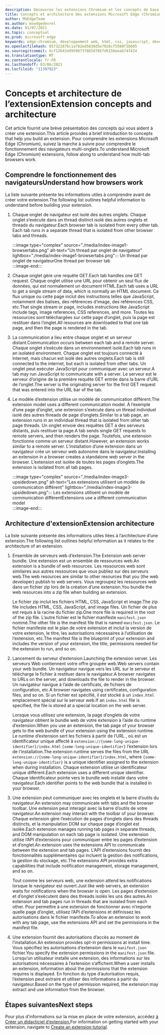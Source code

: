```yaml
---
description: Découvrez les extensions Chromium et les concepts de base pour créer des extensions.
title: Concepts et architecture des extensions Microsoft Edge (Chromium)
author: MSEdgeTeam
ms.author: msedgedevrel
ms.date: 01/07/2021
ms.topic: conceptual
ms.prod: microsoft-edge
keywords: edge-chromium, développement web, html, css, javascript, développeur, extensions
ms.openlocfilehash: 05732287bc1a782ed5830d5e7028cf5580f3b605
ms.sourcegitcommit: 6cf12643e9959873f8b5d785fd6158eeab74f424
ms.translationtype: MT
ms.contentlocale: fr-FR
ms.lasthandoff: 03/06/2021
ms.locfileid: "11397923"
---
```

# <a name="extension-concepts-and-architecture"></a><span data-ttu-id="8fcbf-104">Concepts et architecture de l’extension</span><span class="sxs-lookup"><span data-stu-id="8fcbf-104">Extension concepts and architecture</span></span>  

<span data-ttu-id="8fcbf-105">Cet article fournit une brève présentation des concepts qui vous aident à créer une extension.</span><span class="sxs-lookup"><span data-stu-id="8fcbf-105">This article provides a brief introduction to concepts that help you build an extension.</span></span>  <span data-ttu-id="8fcbf-106">Pour comprendre les extensions Microsoft Edge \(Chromium\), suivez la marche à suivre pour comprendre le fonctionnement des navigateurs multi-onglets.</span><span class="sxs-lookup"><span data-stu-id="8fcbf-106">To understand Microsoft Edge \(Chromium\) extensions, follow along to understand how multi-tab browsers work.</span></span>  

## <a name="understand-how-browsers-work"></a><span data-ttu-id="8fcbf-107">Comprendre le fonctionnement des navigateurs</span><span class="sxs-lookup"><span data-stu-id="8fcbf-107">Understand how browsers work</span></span>  

<span data-ttu-id="8fcbf-108">La liste suivante présente les informations utiles à comprendre avant de créer votre extension.</span><span class="sxs-lookup"><span data-stu-id="8fcbf-108">The following list outlines helpful information to understand before building your extension.</span></span>  

1.  <span data-ttu-id="8fcbf-109">Chaque onglet de navigateur est isolé des autres onglets.  Chaque onglet s’exécute dans un thread distinct isolé des autres onglets et threads du navigateur.</span><span class="sxs-lookup"><span data-stu-id="8fcbf-109">Each browser tab is isolated from every other tab.  Each tab runs in a separate thread that is isolated from other browser tabs and threads.</span></span>  
    
    :::image type="complex" source="./media/index-image1-browsertabs.png" alt-text="Un thread par onglet de navigateur" lightbox="./media/index-image1-browsertabs.png":::
       <span data-ttu-id="8fcbf-111">Un thread par onglet de navigateur</span><span class="sxs-lookup"><span data-stu-id="8fcbf-111">One thread per browser tab</span></span>  
    :::image-end:::  
    
1.  <span data-ttu-id="8fcbf-112">Chaque onglet gère une requête GET.</span><span class="sxs-lookup"><span data-stu-id="8fcbf-112">Each tab handles one GET request.</span></span>  <span data-ttu-id="8fcbf-113">Chaque onglet utilise une URL pour obtenir un seul flux de données, qui est normalement un document HTML.</span><span class="sxs-lookup"><span data-stu-id="8fcbf-113">Each tab uses a URL to get a single stream of data, which is normally an HTML document.</span></span>  <span data-ttu-id="8fcbf-114">Ce flux unique ou cette page inclut des instructions telles que JavaScript, notamment des balises, des références d’image, des références CSS, etc.</span><span class="sxs-lookup"><span data-stu-id="8fcbf-114">That single stream or page, includes instructions like JavaScript include tags, image references, CSS references, and more.</span></span>  <span data-ttu-id="8fcbf-115">Toutes les ressources sont téléchargées sur cette page d’onglet, puis la page est restituer dans l’onglet.</span><span class="sxs-lookup"><span data-stu-id="8fcbf-115">All resources are downloaded to that one tab page, and then the page is rendered in the tab.</span></span>  
1.  <span data-ttu-id="8fcbf-116">La communication a lieu entre chaque onglet et un serveur distant.</span><span class="sxs-lookup"><span data-stu-id="8fcbf-116">Communication occurs between each tab and a remote server.</span></span>  <span data-ttu-id="8fcbf-117">Chaque onglet s’exécute dans un environnement isolé.</span><span class="sxs-lookup"><span data-stu-id="8fcbf-117">Each tab runs in an isolated environment.</span></span>  <span data-ttu-id="8fcbf-118">Chaque onglet est toujours connecté à Internet, mais chacun est isolé des autres onglets.</span><span class="sxs-lookup"><span data-stu-id="8fcbf-118">Each tab is still connected to the internet, but each is isolated from other tabs.</span></span>  <span data-ttu-id="8fcbf-119">Un onglet peut exécuter JavaScript pour communiquer avec un serveur.</span><span class="sxs-lookup"><span data-stu-id="8fcbf-119">A tab may run JavaScript to communicate with a server.</span></span>  <span data-ttu-id="8fcbf-120">Le serveur est le serveur d’origine de la première requête GET entrée dans la barre d’URL de l’onglet.</span><span class="sxs-lookup"><span data-stu-id="8fcbf-120">The server is the originating server for the first GET request that was entered into the URL bar of the tab.</span></span>  
1.  <span data-ttu-id="8fcbf-121">Le modèle d’extension utilise un modèle de communication différent.</span><span class="sxs-lookup"><span data-stu-id="8fcbf-121">The extension model uses a different communication model.</span></span>  <span data-ttu-id="8fcbf-122">À l’exemple d’une page d’onglet, une extension s’exécute dans un thread individuel isolé des autres threads de page d’onglets.</span><span class="sxs-lookup"><span data-stu-id="8fcbf-122">Similar to a tab page, an extension runs in an individual thread that is isolated from other tab page threads.</span></span>  <span data-ttu-id="8fcbf-123">Un onglet envoie des requêtes GET à des serveurs distants, puis restituer la page.</span><span class="sxs-lookup"><span data-stu-id="8fcbf-123">A tab sends single GET requests to remote servers, and then renders the page.</span></span>  <span data-ttu-id="8fcbf-124">Toutefois, une extension fonctionne comme un serveur distant.</span><span class="sxs-lookup"><span data-stu-id="8fcbf-124">However, an extension works similar to a remote server.</span></span>  <span data-ttu-id="8fcbf-125">L’installation d’une extension dans un navigateur crée un serveur web autonome dans le navigateur.</span><span class="sxs-lookup"><span data-stu-id="8fcbf-125">Installing an extension in a browser creates a standalone web server in the browser.</span></span>  <span data-ttu-id="8fcbf-126">L’extension est isolée de toutes les pages d’onglets.</span><span class="sxs-lookup"><span data-stu-id="8fcbf-126">The extension is isolated from all tab pages.</span></span>  
    
    :::image type="complex" source="./media/index-image3-upsidedown.png" alt-text="Les extensions utilisent un modèle de communication différent" lightbox="./media/index-image3-upsidedown.png":::
       <span data-ttu-id="8fcbf-128">Les extensions utilisent un modèle de communication différent</span><span class="sxs-lookup"><span data-stu-id="8fcbf-128">Extensions use a different communication model</span></span>  
    :::image-end:::  
    
## <a name="extension-architecture"></a><span data-ttu-id="8fcbf-129">Architecture d'extension</span><span class="sxs-lookup"><span data-stu-id="8fcbf-129">Extension architecture</span></span>  

<span data-ttu-id="8fcbf-130">La liste suivante présente des informations utiles liées à l’architecture d’une extension.</span><span class="sxs-lookup"><span data-stu-id="8fcbf-130">The following list outlines helpful information as it relates to the architecture of an extension.</span></span>  

1.  <span data-ttu-id="8fcbf-131">Ensemble de serveurs web d’extension.</span><span class="sxs-lookup"><span data-stu-id="8fcbf-131">The Extension web server bundle.</span></span>  <span data-ttu-id="8fcbf-132">Une extension est un ensemble de ressources web.</span><span class="sxs-lookup"><span data-stu-id="8fcbf-132">An extension is a bundle of web resources.</span></span>  <span data-ttu-id="8fcbf-133">Les ressources web sont similaires aux autres ressources que vous publiez sur des serveurs web.</span><span class="sxs-lookup"><span data-stu-id="8fcbf-133">The web resources are similar to other resources that you \(the web developer\) publish to web servers.</span></span>  <span data-ttu-id="8fcbf-134">Vous regroupez les ressources web dans un fichier zip lors de la création d’une extension.</span><span class="sxs-lookup"><span data-stu-id="8fcbf-134">You bundle the web resources into a zip file when building an extension.</span></span>  
    
    <span data-ttu-id="8fcbf-135">Le fichier zip inclut les fichiers HTML, CSS, JavaScript et image.</span><span class="sxs-lookup"><span data-stu-id="8fcbf-135">The zip file includes HTML, CSS, JavaScript, and image files.</span></span>  <span data-ttu-id="8fcbf-136">Un fichier de plus est requis à la racine du fichier zip.</span><span class="sxs-lookup"><span data-stu-id="8fcbf-136">One more file is required in the root of the zip file.</span></span>  <span data-ttu-id="8fcbf-137">L’autre fichier est le fichier manifeste `manifest.json` nommé.</span><span class="sxs-lookup"><span data-stu-id="8fcbf-137">The other file is the manifest file that is named `manifest.json`.</span></span>  <span data-ttu-id="8fcbf-138">Le fichier manifeste est le plan de votre extension et inclut la version de votre extension, le titre, les autorisations nécessaires à l’utilisation de l’extension, etc.</span><span class="sxs-lookup"><span data-stu-id="8fcbf-138">The manifest file is the blueprint of your extension and includes the version of your extension, the title, permissions needed for the extension to run, and so on.</span></span>  
    
1.  <span data-ttu-id="8fcbf-139">Lancement du serveur d’extension.</span><span class="sxs-lookup"><span data-stu-id="8fcbf-139">Launching the extension server.</span></span>  <span data-ttu-id="8fcbf-140">Les serveurs Web contiennent votre offre groupée web.</span><span class="sxs-lookup"><span data-stu-id="8fcbf-140">Web servers contain your web bundle.</span></span>  <span data-ttu-id="8fcbf-141">Un navigateur navigue vers les URL sur le serveur et télécharge le fichier à restituer dans le navigateur.</span><span class="sxs-lookup"><span data-stu-id="8fcbf-141">A browser navigates to URLs on the server, and downloads the file to render in the browser.</span></span>  <span data-ttu-id="8fcbf-142">Un navigateur navigue à l’aide de certificats, de fichiers de configuration, etc.</span><span class="sxs-lookup"><span data-stu-id="8fcbf-142">A browser navigates using certificates, configuration files, and so on.</span></span>  <span data-ttu-id="8fcbf-143">Si un fichier est spécifié, il est stocké à un `index.html` emplacement spécial sur le serveur web.</span><span class="sxs-lookup"><span data-stu-id="8fcbf-143">If an `index.html` file is specified, the file is stored at a special location on the web server.</span></span>  
    
    <span data-ttu-id="8fcbf-144">Lorsque vous utilisez une extension, la page d’onglets de votre navigateur obtient le bundle web de votre extension à l’aide du runtime d’extension.</span><span class="sxs-lookup"><span data-stu-id="8fcbf-144">When you use an extension, the tab page of your browser gets to the web bundle of your extension using the extension runtime.</span></span>  <span data-ttu-id="8fcbf-145">Le runtime d’extension sert les fichiers à partir de l’URL , où est un identificateur unique affecté à `extension://{some-long-unique-identifier}/index.html` `{some-long-unique-identifier}` l’extension lors de l’installation.</span><span class="sxs-lookup"><span data-stu-id="8fcbf-145">The extension runtime serves the files from the URL `extension://{some-long-unique-identifier}/index.html`, where `{some-long-unique-identifier}` is a unique identifier assigned to the extension when during installation.</span></span>  <span data-ttu-id="8fcbf-146">Chaque extension utilise un identificateur unique différent.</span><span class="sxs-lookup"><span data-stu-id="8fcbf-146">Each extension uses a different unique identifier.</span></span>  <span data-ttu-id="8fcbf-147">Chaque identificateur pointe vers le bundle web installé dans votre navigateur.</span><span class="sxs-lookup"><span data-stu-id="8fcbf-147">Each identifier points to the web bundle that is installed in your browser.</span></span>  
    
1.  <span data-ttu-id="8fcbf-148">Une extension peut communiquer avec les onglets et la barre d’outils du navigateur.</span><span class="sxs-lookup"><span data-stu-id="8fcbf-148">An extension may communicate with tabs and the browser toolbar.</span></span>  <span data-ttu-id="8fcbf-149">Une extension peut interagir avec la barre d’outils de votre navigateur.</span><span class="sxs-lookup"><span data-stu-id="8fcbf-149">An extension may interact with the toolbar of your browser.</span></span>  <span data-ttu-id="8fcbf-150">Chaque extension gère l’exécution de pages d’onglets dans des threads distincts, et la manipulation DOM sur chaque page d’onglet est isolée.</span><span class="sxs-lookup"><span data-stu-id="8fcbf-150">Each extension manages running tab pages in separate threads, and DOM manipulation on each tab page is isolated.</span></span>  <span data-ttu-id="8fcbf-151">Une extension utilise l’API d’extensions pour communiquer entre les pages d’extension et d’onglet.</span><span class="sxs-lookup"><span data-stu-id="8fcbf-151">An extension uses the extensions API to communicate between the extension and tab pages.</span></span>  <span data-ttu-id="8fcbf-152">L’API d’extensions fournit des fonctionnalités supplémentaires qui incluent la gestion des notifications, la gestion du stockage, etc.</span><span class="sxs-lookup"><span data-stu-id="8fcbf-152">The extensions API provides extra capabilities that include notification management, storage management, and so on.</span></span>  
    
    <span data-ttu-id="8fcbf-153">Tout comme les serveurs web, une extension attend les notifications lorsque le navigateur est ouvert.</span><span class="sxs-lookup"><span data-stu-id="8fcbf-153">Just like web servers, an extension waits for notifications when the browser is open.</span></span>  <span data-ttu-id="8fcbf-154">Les pages d’extension et d’onglet s’exécutent dans des threads isolés les uns des autres.</span><span class="sxs-lookup"><span data-stu-id="8fcbf-154">An extension and tab pages run in threads that are isolated from each other.</span></span>  <span data-ttu-id="8fcbf-155">Pour permettre à une extension de fonctionner avec n’importe quelle page d’onglet, utilisez l’API d’extensions et définissez les autorisations dans le fichier manifeste.</span><span class="sxs-lookup"><span data-stu-id="8fcbf-155">To allow an extension to work with any tab page, use the extensions API and set the permissions in the manifest file.</span></span>  
    
1.  <span data-ttu-id="8fcbf-156">Une extension fournit des autorisations d’accès au moment de l’installation.</span><span class="sxs-lookup"><span data-stu-id="8fcbf-156">An extension provides opt-in permissions at install time.</span></span>  <span data-ttu-id="8fcbf-157">Vous spécifiez les autorisations d’extension dans le `manifest.json` fichier.</span><span class="sxs-lookup"><span data-stu-id="8fcbf-157">You specify the extension permissions in the `manifest.json` file.</span></span>  <span data-ttu-id="8fcbf-158">Lorsqu’un utilisateur installe une extension, des informations sur les autorisations nécessaires à l’extension s’affichent.</span><span class="sxs-lookup"><span data-stu-id="8fcbf-158">When a user installs an extension, information about the permissions that the extension requires is displayed.</span></span>  <span data-ttu-id="8fcbf-159">En fonction du type d’autorisation requis, l’extension peut extraire et utiliser des informations à partir du navigateur.</span><span class="sxs-lookup"><span data-stu-id="8fcbf-159">Based on the type of permission required, the extension may extract and use information from the browser.</span></span>  
    
## <a name="next-steps"></a><span data-ttu-id="8fcbf-160">Étapes suivantes</span><span class="sxs-lookup"><span data-stu-id="8fcbf-160">Next steps</span></span>  

<span data-ttu-id="8fcbf-161">Pour plus d’informations sur la mise en place de votre extension, accédez [à Créer un didacticiel d’extension.][CreateAnExtensionPart1]</span><span class="sxs-lookup"><span data-stu-id="8fcbf-161">For information on getting started with your extension, navigate to [Create an extension tutorial][CreateAnExtensionPart1].</span></span>  

<!-- links -->  

[CreateAnExtensionPart1]: ./part1-simple-extension.md "Créer un didacticiel d’extension - Partie 1 | Documents Microsoft"  
